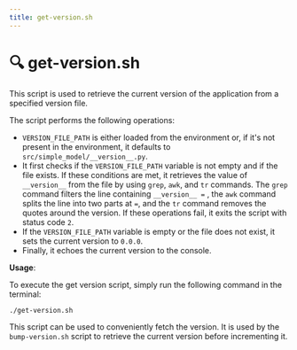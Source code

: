 ```yaml
---
title: get-version.sh
---
```


# 🔍 get-version.sh

This script is used to retrieve the current version of the application from a specified version file.

The script performs the following operations:

- `VERSION_FILE_PATH` is either loaded from the environment or, if it's not present in the environment, it defaults to `src/simple_model/__version__.py`.
- It first checks if the `VERSION_FILE_PATH` variable is not empty and if the file exists. If these conditions are met, it retrieves the value of `__version__` from the file by using `grep`, `awk`, and `tr` commands. The `grep` command filters the line containing `__version__ =` , the `awk` command splits the line into two parts at `=`, and the `tr` command removes the quotes around the version. If these operations fail, it exits the script with status code `2`.
- If the `VERSION_FILE_PATH` variable is empty or the file does not exist, it sets the current version to `0.0.0`.
- Finally, it echoes the current version to the console.

**Usage**:

To execute the get version script, simply run the following command in the terminal:

```sh
./get-version.sh
```

This script can be used to conveniently fetch the version. It is used by the `bump-version.sh` script to retrieve the current version before incrementing it.
